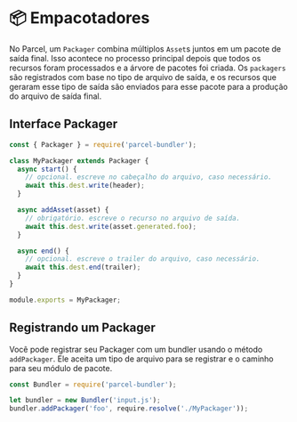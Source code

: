 # 📦 Empacotadores

No Parcel, um `Packager` combina múltiplos `Asset`s juntos em um pacote de saída final. Isso acontece no processo principal depois que todos os recursos foram processados ​​e a árvore de pacotes foi criada. Os `packagers` são registrados com base no tipo de arquivo de saída, e os recursos que geraram esse tipo de saída são enviados para esse pacote para a produção do arquivo de saída final.

## Interface Packager

```javascript
const { Packager } = require('parcel-bundler');

class MyPackager extends Packager {
  async start() {
    // opcional. escreve no cabeçalho do arquivo, caso necessário.
    await this.dest.write(header);
  }

  async addAsset(asset) {
    // obrigatório. escreve o recurso no arquivo de saída.
    await this.dest.write(asset.generated.foo);
  }

  async end() {
    // opcional. escreve o trailer do arquivo, caso necessário.
    await this.dest.end(trailer);
  }
}

module.exports = MyPackager;
```

## Registrando um Packager

Você pode registrar seu Packager com um bundler usando o método `addPackager`. Ele aceita um tipo de arquivo para se registrar e o caminho para seu módulo de pacote.

```javascript
const Bundler = require('parcel-bundler');

let bundler = new Bundler('input.js');
bundler.addPackager('foo', require.resolve('./MyPackager'));
```
